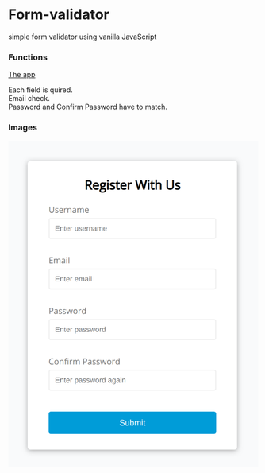 # Form-validator

simple form validator using vanilla JavaScript

### Functions

[The app](https://tn-space.github.io/Form-validator/)

Each field is quired. \
Email check. \
Password and Confirm Password have to match.

### Images

<img src="./form-validator/img/form1.png">
